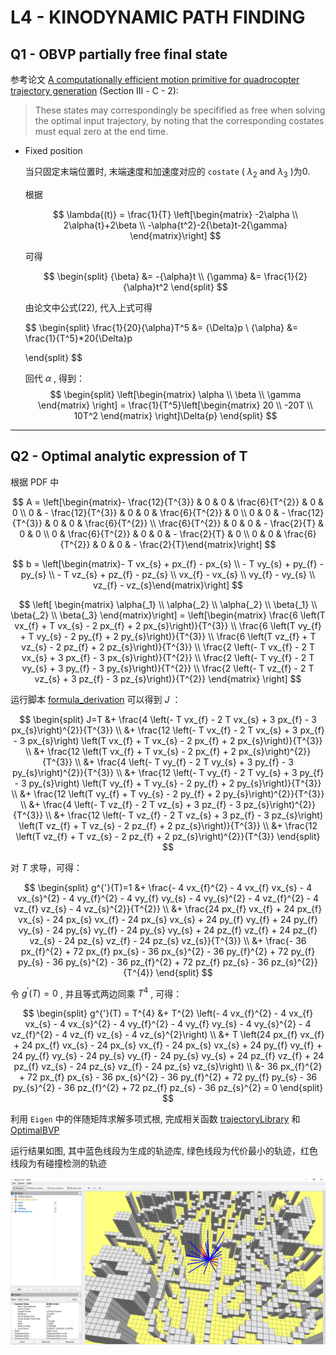 # L4 - KINODYNAMIC PATH FINDING

## Q1 - OBVP partially free final state

参考论文 [A computationally efficient motion primitive for quadrocopter trajectory generation](./mueTRO15.pdf) (Section Ⅲ - C - 2):

> These states may correspondingly be specifified as free when solving the optimal input trajectory, by noting that the corresponding costates must equal zero at the end time.

* Fixed position
  
  当只固定末端位置时, 末端速度和加速度对应的 `costate` ( $\lambda_{2}$ and $\lambda_{3}$ )为0. 
  
  根据
  
  $$
  \lambda{(t)} = \frac{1}{T} \left[\begin{matrix}
    -2\alpha \\
    2\alpha{t}+2\beta \\
    -\alpha{t^2}-2{\beta}t-2{\gamma}
  \end{matrix}\right]
  $$

  可得

  $$
  \begin{split}
    {\beta} &= -{\alpha}t \\
    {\gamma} &= \frac{1}{2}{\alpha}t^2
  \end{split}
  $$

  由论文中公式(22), 代入上式可得

  $$
  \begin{split}
    \frac{1}{20}{\alpha}T^5 &= {\Delta}p \\
    {\alpha} &= \frac{1}{T^5}*20{\Delta}p
    
  \end{split}
  $$

  回代 $\alpha$ , 得到：
  $$
    \begin{split}
      \left[\begin{matrix} \alpha \\ \beta \\ \gamma \end{matrix}
      \right] = \frac{1}{T^5}\left[\begin{matrix}
        20 \\ -20T \\ 10T^2
      \end{matrix} \right]\Delta{p}
    \end{split}
  $$

---

## Q2 - Optimal analytic expression of T

根据 PDF 中

$$
A = \left[\begin{matrix}- \frac{12}{T^{3}} & 0 & 0 & \frac{6}{T^{2}} & 0 & 0 \\ 0 & - \frac{12}{T^{3}} & 0 & 0 & \frac{6}{T^{2}} & 0 \\ 0 & 0 & - \frac{12}{T^{3}} & 0 & 0 & \frac{6}{T^{2}} \\ \frac{6}{T^{2}} & 0 & 0 & - \frac{2}{T} & 0 & 0 \\ 0 & \frac{6}{T^{2}} & 0 & 0 & - \frac{2}{T} & 0 \\ 0 & 0 & \frac{6}{T^{2}} & 0 & 0 & - \frac{2}{T}\end{matrix}\right]
$$


$$
b = \left[\begin{matrix}- T vx_{s} + px_{f} - px_{s} \\ - T vy_{s} + py_{f} - py_{s} \\ - T vz_{s} + pz_{f} - pz_{s} \\ vx_{f} - vx_{s} \\ vy_{f} - vy_{s} \\ vz_{f} - vz_{s}\end{matrix}\right]
$$

$$
\left[ \begin{matrix} \alpha{_1} \\ \alpha{_2} \\ \alpha{_2} \\ \beta{_1} \\ \beta{_2} \\ \beta{_3}  \end{matrix}\right]  
= \left[\begin{matrix} \frac{6 \left(T vx_{f} + T vx_{s} - 2 px_{f} + 2 px_{s}\right)}{T^{3}} \\ \frac{6 \left(T vy_{f} + T vy_{s} - 2 py_{f} + 2 py_{s}\right)}{T^{3}} \\ \frac{6 \left(T vz_{f} + T vz_{s} - 2 pz_{f} + 2 pz_{s}\right)}{T^{3}} \\ \frac{2 \left(- T vx_{f} - 2 T vx_{s} + 3 px_{f} - 3 px_{s}\right)}{T^{2}} \\ \frac{2 \left(- T vy_{f} - 2 T vy_{s} + 3 py_{f} - 3 py_{s}\right)}{T^{2}} \\ \frac{2 \left(- T vz_{f} - 2 T vz_{s} + 3 pz_{f} - 3 pz_{s}\right)}{T^{2}} \end{matrix} \right]
$$

运行脚本 [formula_derivation](./formula_derivation.py) 可以得到 $J$ ：

$$
\begin{split}
J=T &+ \frac{4 \left(- T vx_{f} - 2 T vx_{s} + 3 px_{f} - 3 px_{s}\right)^{2}}{T^{3}} \\ &+ \frac{12 \left(- T vx_{f} - 2 T vx_{s} + 3 px_{f} - 3 px_{s}\right) \left(T vx_{f} + T vx_{s} - 2 px_{f} + 2 px_{s}\right)}{T^{3}} \\ &+ \frac{12 \left(T vx_{f} + T vx_{s} - 2 px_{f} + 2 px_{s}\right)^{2}}{T^{3}} \\ &+ \frac{4 \left(- T vy_{f} - 2 T vy_{s} + 3 py_{f} - 3 py_{s}\right)^{2}}{T^{3}} \\ &+ \frac{12 \left(- T vy_{f} - 2 T vy_{s} + 3 py_{f} - 3 py_{s}\right) \left(T vy_{f} + T vy_{s} - 2 py_{f} + 2 py_{s}\right)}{T^{3}} \\ &+ \frac{12 \left(T vy_{f} + T vy_{s} - 2 py_{f} + 2 py_{s}\right)^{2}}{T^{3}} \\ &+ \frac{4 \left(- T vz_{f} - 2 T vz_{s} + 3 pz_{f} - 3 pz_{s}\right)^{2}}{T^{3}} \\ &+ \frac{12 \left(- T vz_{f} - 2 T vz_{s} + 3 pz_{f} - 3 pz_{s}\right) \left(T vz_{f} + T vz_{s} - 2 pz_{f} + 2 pz_{s}\right)}{T^{3}} \\ &+ \frac{12 \left(T vz_{f} + T vz_{s} - 2 pz_{f} + 2 pz_{s}\right)^{2}}{T^{3}}
\end{split}
$$

对 $T$ 求导，可得：

$$
\begin{split}
g^{'}(T)=1 &+ \frac{- 4 vx_{f}^{2} - 4 vx_{f} vx_{s} - 4 vx_{s}^{2} - 4 vy_{f}^{2} - 4 vy_{f} vy_{s} - 4 vy_{s}^{2} - 4 vz_{f}^{2} - 4 vz_{f} vz_{s} - 4 vz_{s}^{2}}{T^{2}} \\ &+ \frac{24 px_{f} vx_{f} + 24 px_{f} vx_{s} - 24 px_{s} vx_{f} - 24 px_{s} vx_{s} + 24 py_{f} vy_{f} + 24 py_{f} vy_{s} - 24 py_{s} vy_{f} - 24 py_{s} vy_{s} + 24 pz_{f} vz_{f} + 24 pz_{f} vz_{s} - 24 pz_{s} vz_{f} - 24 pz_{s} vz_{s}}{T^{3}} \\ &+ \frac{- 36 px_{f}^{2} + 72 px_{f} px_{s} - 36 px_{s}^{2} - 36 py_{f}^{2} + 72 py_{f} py_{s} - 36 py_{s}^{2} - 36 pz_{f}^{2} + 72 pz_{f} pz_{s} - 36 pz_{s}^{2}}{T^{4}}
\end{split}
$$

令 $g^{'}(T)=0$ , 并且等式两边同乘 $T^4$ , 可得：

$$
\begin{split}
g^{'}(T) = 
T^{4} &+ T^{2} \left(- 4 vx_{f}^{2} - 4 vx_{f} vx_{s} - 4 vx_{s}^{2} - 4 vy_{f}^{2} - 4 vy_{f} vy_{s} - 4 vy_{s}^{2} - 4 vz_{f}^{2} - 4 vz_{f} vz_{s} - 4 vz_{s}^{2}\right) \\ &+ T \left(24 px_{f} vx_{f} + 24 px_{f} vx_{s} - 24 px_{s} vx_{f} - 24 px_{s} vx_{s} + 24 py_{f} vy_{f} + 24 py_{f} vy_{s} - 24 py_{s} vy_{f} - 24 py_{s} vy_{s} + 24 pz_{f} vz_{f} + 24 pz_{f} vz_{s} - 24 pz_{s} vz_{f} - 24 pz_{s} vz_{s}\right) \\ &- 36 px_{f}^{2} + 72 px_{f} px_{s} - 36 px_{s}^{2} - 36 py_{f}^{2} + 72 py_{f} py_{s} - 36 py_{s}^{2} - 36 pz_{f}^{2} + 72 pz_{f} pz_{s} - 36 pz_{s}^{2} = 0
\end{split}
$$

利用 `Eigen` 中的伴随矩阵求解多项式根, 完成相关函数 [trajectoryLibrary](../src/grid_path_searcher/src/demo_node.cpp#L111) 和 [OptimalBVP](../src/grid_path_searcher/src/hw_tool.cpp#L86)

运行结果如图, 其中蓝色线段为生成的轨迹库, 绿色线段为代价最小的轨迹，红色线段为有碰撞检测的轨迹

![OBVP](./OBVP2.png)